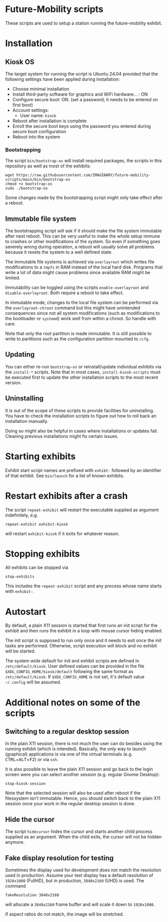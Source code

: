 # Future-Mobility scripts

These scripts are used to setup a station running the future-mobility exhibit.

# Installation

## Kiosk OS

The target system for running the script is Ubuntu 24.04 provided that the following settings have been applied during installation:

- Choose minimal installation
- Install third-party software for graphics and WiFi hardware... : ON
- Configure secure boot: ON. (set a password; it needs to be entered on first boot)
- Account settings:
    + User name: `kiosk`
- Reboot after installation is complete
- Enroll the secure boot keys using the password you entered during secure boot configuration
- Reboot into the system

### Bootstrapping

The script `bin/bootstrap-os` will install required packages, the scripts in this repository as
well as most of the exhibits:

```
wget https://raw.githubusercontent.com/IMAGINARY/future-mobility-scripts/main/bin/bootstrap-os
chmod +x bootstrap-os
sudo ./bootstrap-os
```

Some changes made by the bootstrapping script might only take effect after a reboot.

## Immutable file system

The bootstrapping script will ask if it should make the file system immutable after next reboot. This can be very useful to make the whole setup immune to crashes or other modifications of the system. So even if something goes severely wrong during operation, a reboot will usually solve all problems because it resets the system to a well defined state.

The immutable file systems is achieved via `overlayroot` which writes file modifications to a `tmpfs` in RAM instead of the local hard disk. Programs that write a lot of data might cause problems since available RAM might be limited.

Immutability can be toggled using the scripts `enable-overlayroot` and `disable-overlayroot`. Both require a reboot to take effect.

In immutable mode, changes to the local file system can be performed via the `overlayroot-chroot` command but this might have unintended consequences since not all system modifications (such as modifications to the bootloader or `systemd`) work well from within a chroot. So handle with care.

Note that only the root partition is made immutable. It is still possible to write to partitions such as the configuration partition mounted to `/cfg`. 

## Updating

You can either re-run `bootstrap-os` or reinstall/update individual exhibits via the
`install-*` scripts. Note that in most cases, `install-kiosk-scripts` must be executed first
to update the other installation scripts to the most recent version.

## Uninstalling

It is out of the scope of these scripts to provide facilities for uninstalling.
You have to check the installation scripts to figure out how to roll back an installation manually.

Doing so might also be helpful in cases where installations or updates fail. Cleaning previous installations might fix certain issues.

# Starting exhibits
Exhibit start script names are prefixed with `exhibt-` followed by an identifier of that exhibit. See `bin/launch` for a list of known exhibits.

# Restart exhibits after a crash
The script `repeat-exhibit` will restart the executable supplied as argument indefinitely, e.g.
```
repeat-exhibit exhibit-kiosk
```
will restart `exhibit-kiosk` if it exits for whatever reason.

# Stopping exhibits
All exhibits can be stopped via
```
stop-exhibits
```
This includes the `repeat-exhibit` script and any process whose name starts with `exhibit-`.

# Autostart

By default, a plain X11 session is started that first runs an init script for the exhibit and then runs the exhibit in a loop with mouse cursor hiding enabled.

The init script is supposed to run only once and it needs to exit once the init tasks are performed. Otherwise, script execution will block and no exhibit will be started.

The system wide default for init and exhibit scripts are defined in `/etc/default/kiosk`.
User defined values can be provided in the file `$XDG_CONFIG_HOME/kiosk/default` following the same format as `/etc/default/kiosk`.
If `$XDG_CONFIG_HOME` is not set, it's default value `~/.config` will be assumed.

# Additional notes on some of the scripts

## Switching to a regular desktop session

In the plain X11 session, there is not much the user can do besides using the running exhibit (which is intended). Basically, the only way to launch (graphical) applications is via one of the virtual terminals (e.g. <kbd>CTRL</kbd>+<kbd>ALT</kbd>+<kbd>F2</kbd>) or via `ssh`.

It is also possible to leave the plain X11 session and go back to the login screen were you can select another session (e.g. regular Gnome Desktop):
```
stop-kiosk-session
```
Note that the selected session will also be used after reboot if the filessystem isn't immutable. Hence, you should switch back to the plain X11 session once your work in the regular desktop session is done.

## Hide the cursor
The script `hidecursor` hides the cursor and starts another child process supplied as an argument.
When the child exits, the cursor will not be hidden anymore.

## Fake display resolution for testing
Sometimes the display used for development does not match the resolution used in production.
Assume your test display has a default resolution of `1920x1080` (FullHD), but in production, `3840x2160` (UHD) is used.
The command
```
fakeResolution 3840x2160
```
will allocate a `3840x2160` frame buffer and will scale it down to `1920x1080`.

If aspect ratios do not match, the image will be stretched.
